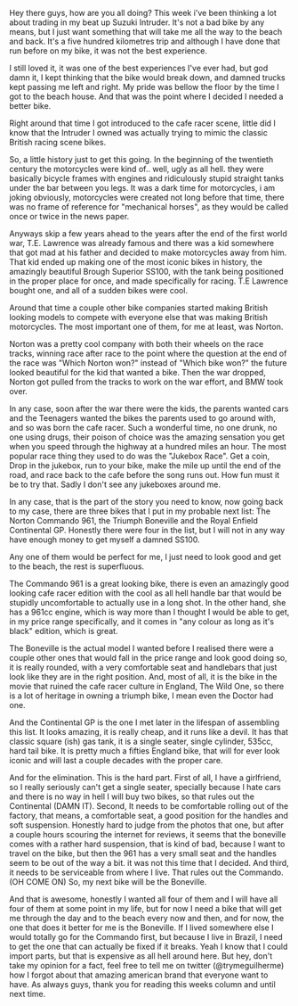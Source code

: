 Hey there guys, how are you all doing? This week i've been thinking a lot about trading in my beat up Suzuki Intruder. It's not a bad bike by any means, but I just want something that will take me all the way to the beach and back. It's a five hundred kilometres trip and although I have done that run before on my bike, it was not the best experience.

I still loved it, it was one of the best experiences I've ever had, but god damn it, I kept thinking that the bike would break down, and damned trucks kept passing me left and right. My pride was bellow the floor by the time I got to the beach house. And that was the point where I decided I needed a better bike.

Right around that time I got introduced to the cafe racer scene, little did I know that the Intruder I owned was actually trying to mimic the classic British racing scene bikes.

So, a little history just to get this going. In the beginning of the twentieth century the motorcycles were kind of.. well, ugly as all hell. they were basically bicycle frames with engines and ridiculously stupid straight tanks under the bar between you legs. It was a dark time for motorcycles, i am joking obviously, motorcycles were created not long before that time, there was no frame of reference for "mechanical horses", as they would be called once or twice in the news paper.

Anyways skip a few years ahead to the years after the end of the first world war, T.E. Lawrence was already famous and there was a kid somewhere that got mad at his father and decided to make motorcycles away from him. That kid ended up making one of the most iconic bikes in history, the amazingly beautiful Brough Superior SS100, with the tank being positioned in the proper place for once, and made specifically for racing. T.E Lawrence bought one, and all of a sudden bikes were cool.

Around that time a couple other bike companies started making British looking models to compete with everyone else that was making British motorcycles. The most important one of them, for me at least, was Norton.

Norton was a pretty cool company with both their wheels on the race tracks, winning race after race to the point where the question at the end of the race was "Which Norton won?" instead of "Which bike won?" the future looked beautiful for the kid that wanted a bike. Then the war dropped, Norton got pulled from the tracks to work on the war effort, and BMW took over.

In any case, soon after the war there were the kids, the parents wanted cars and the Teenagers wanted the bikes the parents used to go around with, and so was born the cafe racer. Such a wonderful time, no one drunk, no one using drugs, their poison of choice was the amazing sensation you get when you speed through the highway at a hundred miles an hour. The most popular race thing they used to do was the "Jukebox Race". Get a coin, Drop in the jukebox, run to your bike, make the mile up until the end of the road, and race back to the cafe before the song runs out. How fun must it be to try that. Sadly I don't see any jukeboxes around me.

In any case, that is the part of the story you need to know, now going back to my case, there are three bikes that I put in my probable next list: The Norton Commando 961, the Triumph Boneville and the Royal Enfield Continental GP. Honestly there were four in the list, but I will not in any way have enough money to get myself a damned SS100.

Any one of them would be perfect for me, I just need to look good and get to the beach, the rest is superfluous.

The Commando 961 is a great looking bike, there is even an amazingly good looking cafe racer edition with the cool as all hell handle bar that would be stupidly uncomfortable to actually use in a long shot. In the other hand, she has a 961cc engine, which is way more than I thought I would be able to get, in my price range specifically, and it comes in "any colour as long as it's black" edition, which is great.

The Boneville is the actual model I wanted before I realised there were a couple other ones that would fall in the price range and look good doing so, it is really rounded, with a very comfortable seat and handlebars that just look like they are in the right position. And, most of all, it is the bike in the movie that ruined the cafe racer culture in England, The Wild One, so there is a lot of heritage in owning a triumph bike, I mean even the Doctor had one.

And the Continental GP is the one I met later in the lifespan of assembling this list. It looks amazing, it is really cheap, and it runs like a devil. It has that classic square (ish) gas tank, it is a single seater, single cylinder, 535cc, hard tail bike. It is pretty much a fifties England bike, that will for ever look iconic and will last a couple decades with the proper care.

And for the elimination. This is the hard part. First of all, I have a girlfriend, so I really seriously can't get a single seater, specially because I hate cars and there is no way in hell I will buy two bikes, so that rules out the Continental (DAMN IT). Second, It needs to be comfortable rolling out of the factory, that means, a comfortable seat, a good position for the handles and soft suspension. Honestly hard to judge from the photos that one, but after a couple hours scouring the internet for reviews, it seems that the boneville comes with a rather hard suspension, that is kind of bad, because I want to travel on the bike, but then the 961 has a very small seat and the handles seem to be out of the way a bit. it was not this time that I decided. And third, it needs to be serviceable from where I live. That rules out the Commando.(OH COME ON) So, my next bike will be the Boneville.

And that is awesome, honestly I wanted all four of them and I will have all four of them at some point in my life, but for now I need a bike that will get me through the day and to the beach every now and then, and for now, the one that does it better for me is the Boneville. If I lived somewhere else I would totally go for the Commando first, but because I live in Brazil, I need to get the one that can actually be fixed if it breaks. Yeah I know that I could import parts, but that is expensive as all hell around here. But hey, don't take my opinion for a fact, feel free to tell me on twitter (@trymeguilherme) how I forgot about that amazing american brand that everyone want to have. As always guys, thank you for reading this weeks column and until next time.
